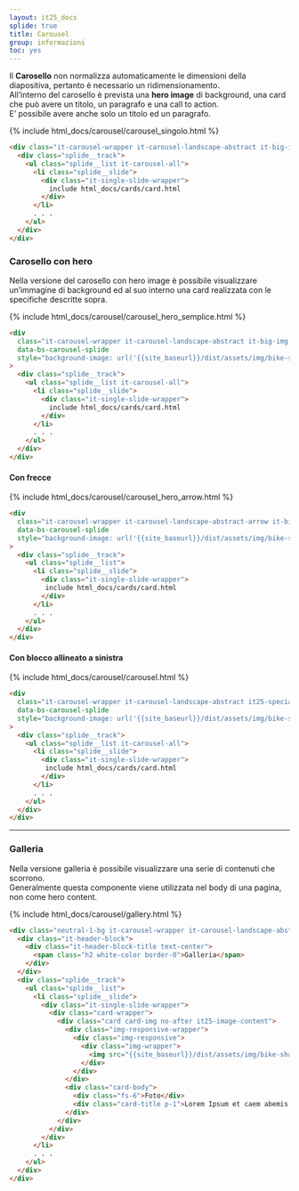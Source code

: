 ```yaml
---
layout: it25_docs
splide: true
title: Carousel
group: informazioni
toc: yes
---
```


Il **Carosello** non normalizza automaticamente le dimensioni della diapositiva, pertanto è necessario un ridimensionamento.  
All’interno del carosello è prevista una **hero image** di background, una card che può avere un titolo, un paragrafo e una call to action.  
E’ possibile avere anche solo un titolo ed un paragrafo.

<div class="bd-example">
{% include html_docs/carousel/carousel_singolo.html %}
</div>

```html
<div class="it-carousel-wrapper it-carousel-landscape-abstract it-big-img it25-hero splide" data-bs-carousel-splide>
  <div class="splide__track">
    <ul class="splide__list it-carousel-all">
      <li class="splide__slide">
        <div class="it-single-slide-wrapper">
          include html_docs/cards/card.html
        </div>
      </li>
      . . .
    </ul>
  </div>
</div>
```

### Carosello con hero

Nella versione del carosello con hero image è possibile visualizzare un’immagine di background ed al suo interno una card realizzata con le specifiche descritte sopra.

<div class="bd-example">
{% include html_docs/carousel/carousel_hero_semplice.html  %}
</div>

```html
<div
  class="it-carousel-wrapper it-carousel-landscape-abstract it-big-img it25-hero splide"
  data-bs-carousel-splide
  style="background-image: url('{{site_baseurl}}/dist/assets/img/bike-sharing.jpg'); background-size: cover"
>
  <div class="splide__track">
    <ul class="splide__list it-carousel-all">
      <li class="splide__slide">
        <div class="it-single-slide-wrapper">
          include html_docs/cards/card.html
        </div>
      </li>
      . . .
    </ul>
  </div>
</div>
```

#### Con frecce

<div class="bd-example">
{% include html_docs/carousel/carousel_hero_arrow.html  %}
</div>

```html
<div
  class="it-carousel-wrapper it-carousel-landscape-abstract-arrow it-big-img it25-hero splide"
  data-bs-carousel-splide
  style="background-image: url('{{site_baseurl}}/dist/assets/img/bike-sharing.jpg'); background-size: cover"
>
  <div class="splide__track">
    <ul class="splide__list">
      <li class="splide__slide">
        <div class="it-single-slide-wrapper">
         include html_docs/cards/card.html
        </div>
      </li>
      . . .
    </ul>
  </div>
</div>
```

#### Con blocco allineato a sinistra

<div class="bd-example">
{% include html_docs/carousel/carousel.html  %}
</div>

```html
<div
  class="it-carousel-wrapper it-carousel-landscape-abstract it25-special splide"
  data-bs-carousel-splide
  style="background-image: url('{{site_baseurl}}/dist/assets/img/bike-sharing.jpg'); background-size: cover"
>
  <div class="splide__track">
    <ul class="splide__list it-carousel-all">
      <li class="splide__slide">
        <div class="it-single-slide-wrapper">
         include html_docs/cards/card.html
        </div>
      </li>
      . . .
    </ul>
  </div>
</div>
```

---

### Galleria

Nella versione galleria è possibile visualizzare una serie di contenuti che scorrono.  
Generalmente questa componente viene utilizzata nel body di una pagina, non come hero content.

<div class="bd-example ">
{% include html_docs/carousel/gallery.html %}
</div>

```html
<div class="neutral-1-bg it-carousel-wrapper it-carousel-landscape-abstract-two-cols splide it25-gallery" data-bs-carousel-splide>
  <div class="it-header-block">
    <div class="it-header-block-title text-center">
      <span class="h2 white-color border-0">Galleria</span>
    </div>
  </div>
  <div class="splide__track">
    <ul class="splide__list">
      <li class="splide__slide">
        <div class="it-single-slide-wrapper">
          <div class="card-wrapper">
            <div class="card card-img no-after it25-image-content">
              <div class="img-responsive-wrapper">
                <div class="img-responsive">
                  <div class="img-wrapper">
                    <img src="{{site_baseurl}}/dist/assets/img/bike-sharing.jpg" title="titolo immagine" alt="descrizione immagine" />
                  </div>
                </div>
              </div>
              <div class="card-body">
                <div class="fs-6">Foto</div>
                <div class="card-title p-1">Lorem Ipsum et caem abemis et caem</div>
              </div>
            </div>
          </div>
        </div>
      </li>
      . . .
    </ul>
  </div>
</div>
```
